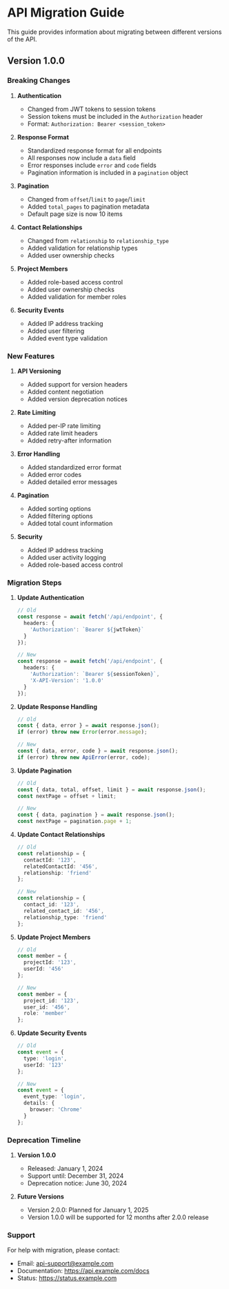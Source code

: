 # API Migration Guide

This guide provides information about migrating between different versions of the API.

## Version 1.0.0

### Breaking Changes

1. **Authentication**
   - Changed from JWT tokens to session tokens
   - Session tokens must be included in the `Authorization` header
   - Format: `Authorization: Bearer <session_token>`

2. **Response Format**
   - Standardized response format for all endpoints
   - All responses now include a `data` field
   - Error responses include `error` and `code` fields
   - Pagination information is included in a `pagination` object

3. **Pagination**
   - Changed from `offset`/`limit` to `page`/`limit`
   - Added `total_pages` to pagination metadata
   - Default page size is now 10 items

4. **Contact Relationships**
   - Changed from `relationship` to `relationship_type`
   - Added validation for relationship types
   - Added user ownership checks

5. **Project Members**
   - Added role-based access control
   - Added user ownership checks
   - Added validation for member roles

6. **Security Events**
   - Added IP address tracking
   - Added user filtering
   - Added event type validation

### New Features

1. **API Versioning**
   - Added support for version headers
   - Added content negotiation
   - Added version deprecation notices

2. **Rate Limiting**
   - Added per-IP rate limiting
   - Added rate limit headers
   - Added retry-after information

3. **Error Handling**
   - Added standardized error format
   - Added error codes
   - Added detailed error messages

4. **Pagination**
   - Added sorting options
   - Added filtering options
   - Added total count information

5. **Security**
   - Added IP address tracking
   - Added user activity logging
   - Added role-based access control

### Migration Steps

1. **Update Authentication**
   ```typescript
   // Old
   const response = await fetch('/api/endpoint', {
     headers: {
       'Authorization': `Bearer ${jwtToken}`
     }
   });

   // New
   const response = await fetch('/api/endpoint', {
     headers: {
       'Authorization': `Bearer ${sessionToken}`,
       'X-API-Version': '1.0.0'
     }
   });
   ```

2. **Update Response Handling**
   ```typescript
   // Old
   const { data, error } = await response.json();
   if (error) throw new Error(error.message);

   // New
   const { data, error, code } = await response.json();
   if (error) throw new ApiError(error, code);
   ```

3. **Update Pagination**
   ```typescript
   // Old
   const { data, total, offset, limit } = await response.json();
   const nextPage = offset + limit;

   // New
   const { data, pagination } = await response.json();
   const nextPage = pagination.page + 1;
   ```

4. **Update Contact Relationships**
   ```typescript
   // Old
   const relationship = {
     contactId: '123',
     relatedContactId: '456',
     relationship: 'friend'
   };

   // New
   const relationship = {
     contact_id: '123',
     related_contact_id: '456',
     relationship_type: 'friend'
   };
   ```

5. **Update Project Members**
   ```typescript
   // Old
   const member = {
     projectId: '123',
     userId: '456'
   };

   // New
   const member = {
     project_id: '123',
     user_id: '456',
     role: 'member'
   };
   ```

6. **Update Security Events**
   ```typescript
   // Old
   const event = {
     type: 'login',
     userId: '123'
   };

   // New
   const event = {
     event_type: 'login',
     details: {
       browser: 'Chrome'
     }
   };
   ```

### Deprecation Timeline

1. **Version 1.0.0**
   - Released: January 1, 2024
   - Support until: December 31, 2024
   - Deprecation notice: June 30, 2024

2. **Future Versions**
   - Version 2.0.0: Planned for January 1, 2025
   - Version 1.0.0 will be supported for 12 months after 2.0.0 release

### Support

For help with migration, please contact:
- Email: api-support@example.com
- Documentation: https://api.example.com/docs
- Status: https://status.example.com 